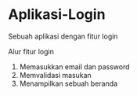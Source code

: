 # Aplikasi-Login
Sebuah aplikasi dengan fitur login

Alur fitur login
1. Memasukkan email dan password
2. Memvalidasi masukan
3. Menampilkan sebuah beranda
